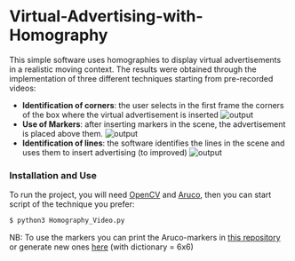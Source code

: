 # Virtual-Advertising-with-Homography
This simple software uses homographies to display virtual advertisements in a realistic moving context. The results were obtained through the implementation of three different techniques starting from pre-recorded videos:
- **Identification of corners**: the user selects in the first frame the corners of the box where the virtual advertisement is inserted
![output](https://github.com/loredeluca/Virtual-Advertising-with-Homography/blob/main/results/g1.gif)
- **Use of Markers**: after inserting markers in the scene, the advertisement is placed above them.
![output](https://github.com/loredeluca/Virtual-Advertising-with-Homography/blob/main/results/g2.gif)
- **Identification of lines**: the software identifies the lines in the scene and uses them to insert advertising (to improved)
![output](https://github.com/loredeluca/Virtual-Advertising-with-Homography/blob/main/results/g3.gif)

### Installation and Use
To run the project, you will need [OpenCV](https://pypi.org/project/opencv-python/) and [Aruco](https://pypi.org/project/aruco/), then you can start script of the technique you prefer:
```sh
$ python3 Homography_Video.py
```
NB: To use the markers you can print the Aruco-markers in [this repository](https://github.com/loredeluca/Virtual-Advertising-with-Homography/tree/main/files/marker) or generate new ones [here](https://chev.me/arucogen/) (with dictionary = 6x6)
